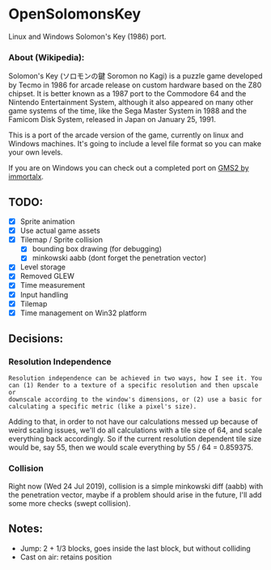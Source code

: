 # OpenSolomonsKey
Linux and Windows Solomon's Key (1986) port.

### About (Wikipedia):
Solomon's Key (ソロモンの鍵 Soromon no Kagi) is a puzzle game developed by Tecmo in 1986 for arcade release on custom hardware based on the Z80 chipset. It is better known as a 1987 port to the Commodore 64 and the Nintendo Entertainment System, although it also appeared on many other game systems of the time, like the Sega Master System in 1988 and the Famicom Disk System, released in Japan on January 25, 1991.

This is a port of the arcade version of the game, currently on linux and
Windows machines. It's going to include a level file format so you can
make your own levels.

If you are on Windows you can check out a completed port on
[GMS2 by immortalx](https://immortalx74.itch.io/solomonskeyremake).

## TODO:

- [X] Sprite animation
- [X] Use actual game assets
- [X] Tilemap / Sprite collision
    - [X] bounding box drawing (for debugging)
    - [X] minkowski aabb (dont forget the penetration vector)
- [X] Level storage
- [X] Removed GLEW
- [X] Time measurement
- [X] Input handling
- [X] Tilemap
- [X] Time management on Win32 platform

## Decisions:

### Resolution Independence
    Resolution independence can be achieved in two ways, how I see it. You can (1) Render to a texture of a specific resolution and then upscale or
    downscale according to the window's dimensions, or (2) use a basic for calculating a specific metric (like a pixel's size).

Adding to that, in order to not have our calculations messed up because of weird scaling issues, we'll do all calculations with a tile size of 64, and scale everything back accordingly. So if the current resolution dependent tile size would be, say 55, then we would scale everything by 55 / 64 = 0.859375.

### Collision
Right now (Wed 24 Jul 2019), collision is a simple minkowski diff (aabb)
with the penetration vector, maybe if a problem should arise in the
future, I'll add some more checks (swept collision).

## Notes:

* Jump: 2 + 1/3 blocks, goes inside the last block, but without colliding
* Cast on air: retains position
